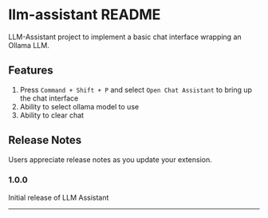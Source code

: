 # llm-assistant README

LLM-Assistant project to implement a basic chat interface wrapping an Ollama LLM.

## Features

1. Press `Command + Shift + P` and select `Open Chat Assistant` to bring up the chat interface
2. Ability to select ollama model to use
3. Ability to clear chat

## Release Notes

Users appreciate release notes as you update your extension.

### 1.0.0

Initial release of LLM Assistant

---
